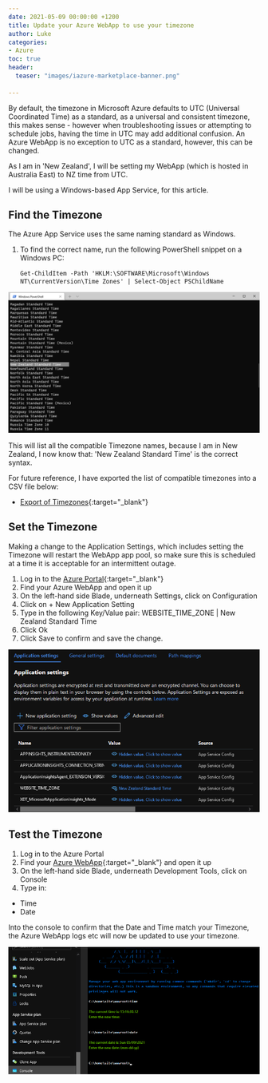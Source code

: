 ```yaml
---
date: 2021-05-09 00:00:00 +1200
title: Update your Azure WebApp to use your timezone
author: Luke
categories:
- Azure
toc: true
header:
  teaser: "images/iazure-marketplace-banner.png"

---
```

By default, the timezone in Microsoft Azure defaults to UTC (Universal Coordinated Time) as a standard, as a universal and consistent timezone, this makes sense - however when troubleshooting issues or attempting to schedule jobs, having the time in UTC may add additional confusion. An Azure WebApp is no exception to UTC as a standard, however, this can be changed.

As I am in 'New Zealand', I will be setting my WebApp (which is hosted in Australia East) to NZ time from UTC.

I will be using a Windows-based App Service, for this article.

## Find the Timezone

The Azure App Service uses the same naming standard as Windows.

1. To find the correct name, run the following PowerShell snippet on a Windows PC:

       Get-ChildItem -Path 'HKLM:\SOFTWARE\Microsoft\Windows NT\CurrentVersion\Time Zones' | Select-Object PSChildName

![](/uploads/windowsterminal_timezone.png)

This will list all the compatible Timezone names, because I am in New Zealand, I now know that: 'New Zealand Standard Time' is the correct syntax. 

For future reference, I have exported the list of compatible timezones into a CSV file below:
* [Export of Timezones](https://luke.geek.nz/uploads/files/Timezones.csv "Export of Timezones"){:target="_blank"}

## Set the Timezone

Making a change to the Application Settings, which includes setting the Timezone will restart the WebApp app pool, so make sure this is scheduled at a time it is acceptable for an intermittent outage.

1. Log in to the [Azure Portal](https://portal.azure.com/#blade/HubsExtension/BrowseResource/resourceType/Microsoft.Web%2Fsites "Azure Portal - App Services"){:target="_blank"}
2. Find your Azure WebApp and open it up
3. On the left-hand side Blade, underneath Settings, click on Configuration
4. Click on + New Application Setting
5. Type in the following Key/Value pair:
WEBSITE_TIME_ZONE | New Zealand Standard Time
6. Click Ok
7. Click Save to confirm and save the change.

![Azure WebApp - Timezone](/uploads/azurewebapp_appsettingstimezone.png "Azure WebApp - Timezone")

## Test the Timezone

1. Log in to the Azure Portal
2. Find your [Azure WebApp](https://portal.azure.com/#blade/HubsExtension/BrowseResource/resourceType/Microsoft.Web%2Fsites "Azure Portal - App Services"){:target="_blank"} and open it up
3. On the left-hand side Blade, underneath Development Tools, click on Console
4. Type in:

* Time
* Date

Into the console to confirm that the Date and Time match your Timezone, the Azure WebApp logs etc will now be updated to use your timezone.

![Azure App Service - Console](/uploads/azurewebapp_console_date.png "Azure App Service - Console")